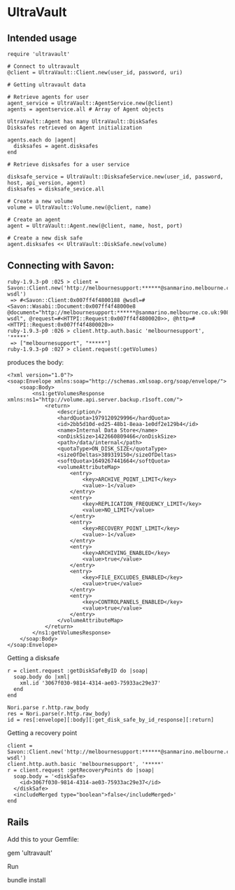 # UltraVault

## Intended usage

    require 'ultravault'

    # Connect to ultravault
    @client = UltraVault::Client.new(user_id, password, uri)
    
    # Getting ultravault data
    
    # Retrieve agents for user
    agent_service = UltraVault::AgentService.new(@client)
    agents = agentservice.all # Array of Agent objects
    
    UltraVault::Agent has many UltraVault::DiskSafes
    Disksafes retrieved on Agent initialization
    
    agents.each do |agent|
      disksafes = agent.disksafes
    end
    
    # Retrieve disksafes for a user service
    
    disksafe_service = UltraVault::DisksafeService.new(user_id, password, host, api_version, agent)
    disksafes = disksafe_sevice.all
    
    # Create a new volume
    volume = UltraVault::Volume.new(@client, name)
    
    # Create an agent
    agent = UltraVault::Agent.new(@client, name, host, port)
    
    # Create a new disk safe
    agent.disksafes << UltraVault::DiskSafe.new(volume)
    
## Connecting with Savon:
    
    ruby-1.9.3-p0 :025 > client = Savon::Client.new('http://melbournesupport:******@sanmarino.melbourne.co.uk:9080/Volume?wsdl')
     => #<Savon::Client:0x007ff4f4800188 @wsdl=#<Savon::Wasabi::Document:0x007ff4f48000e8 @document="http://melbournesupport:******@sanmarino.melbourne.co.uk:9080/Volume?wsdl", @request=#<HTTPI::Request:0x007ff4f4800020>>, @http=#<HTTPI::Request:0x007ff4f4800020>> 
    ruby-1.9.3-p0 :026 > client.http.auth.basic 'melbournesupport', '*****'
     => ["melbournesupport", "*****"]
    ruby-1.9.3-p0 :027 > client.request(:getVolumes)

produces the body:

	<?xml version="1.0"?>
	<soap:Envelope xmlns:soap="http://schemas.xmlsoap.org/soap/envelope/">
		<soap:Body>
			<ns1:getVolumesResponse xmlns:ns1="http://volume.api.server.backup.r1soft.com/">
				<return>
					<description/>
					<hardQuota>1979120929996</hardQuota>
					<id>2bb5d10d-ed25-48b1-8eaa-1e0df2e129b4</id>
					<name>Internal Data Store</name>
					<onDiskSize>1422660809466</onDiskSize>
					<path>/data/internal</path>
					<quotaType>ON_DISK_SIZE</quotaType>
					<sizeOfDeltas>389319150</sizeOfDeltas>
					<softQuota>1649267441664</softQuota>
					<volumeAttributeMap>
						<entry>
							<key>ARCHIVE_POINT_LIMIT</key>
							<value>-1</value>
						</entry>
						<entry>
							<key>REPLICATION_FREQUENCY_LIMIT</key>
							<value>NO_LIMIT</value>
						</entry>
						<entry>
							<key>RECOVERY_POINT_LIMIT</key>
							<value>-1</value>
						</entry>
						<entry>
							<key>ARCHIVING_ENABLED</key>
							<value>true</value>
						</entry>
						<entry>
							<key>FILE_EXCLUDES_ENABLED</key>
							<value>true</value>
						</entry>
						<entry>
							<key>CONTROLPANELS_ENABLED</key>
							<value>true</value>
						</entry>
					</volumeAttributeMap>
				</return>
			</ns1:getVolumesResponse>
		</soap:Body>
	</soap:Envelope>
	
Getting a disksafe

    r = client.request :getDiskSafeByID do |soap|
      soap.body do |xml|
        xml.id '3067f030-9814-4314-ae03-75933ac29e37'
      end
    end
	
    Nori.parse r.http.raw_body
    res = Nori.parse(r.http.raw_body)
    id = res[:envelope][:body][:get_disk_safe_by_id_response][:return]

Getting a recovery point

    client = Savon::Client.new('http://melbournesupport:******@sanmarino.melbourne.co.uk:9080/RecoveryPoints?wsdl')
    client.http.auth.basic 'melbournesupport', '*****'
	r = client.request :getRecoveryPoints do |soap| 
	  soap.body = '<diskSafe>
	    <id>3067f030-9814-4314-ae03-75933ac29e37</id>
	  </diskSafe>
	  <includeMerged type="boolean">false</includeMerged>'
	end

## Rails

Add this to your Gemfile:

  gem 'ultravault'

Run

  bundle install
